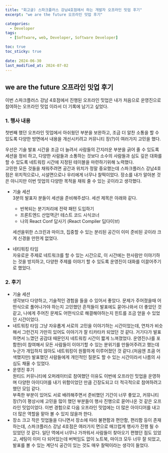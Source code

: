 ```yaml
---
title: "회고글) 스파크플러스 강남4호점에서 하는 개발자 오프라인 밋업 후기"
excerpt: "we are the future 오프라인 밋업 후기"

categories:
  - Developer
tags:
  - [Software, web, Developer, Software Developer]

toc: true
toc_sticky: true
 
date: 2024-06-30
last_modified_at: 2024-07-02
---
```


## we are the future 오프라인 밋업 후기
이번 스파크플러스 강남 4호점에서 진행된 오프라인 밋업은 내가 처음으로 운영진으로 참여하는 오프라인 밋업 이라서 더 기록에 남기고 싶었다.

### 1. 행사 내용
첫번째 했던 오프라인 밋업에서 아쉬웠던 부분을 보완하고, 조금 더 알찬 소통을 할 수 있도록 다양한 방면에서 내용을 개선시키려고 커뮤니티 장(?)이 여러가지 고민을 했다.      
    
우선은 기술 발표 시간을 조금 더 늘려서 사람들의 간지러운 부분을 긁어 줄 수 있도록 세션을 정비 하고, 다양한 사람들과 소통하는 것보다 소수의 사람들과 심도 깊은 대화를 할 수 있도록 네트워킹 시간에 지정된 테이블을 마련하기위해 노력했다.    
고민한 모든 것들을 채워주려면 공간과 위치가 정말 중요했는데 스파크플러스 강남4호점은 위치적으로나, 시설면으로나 우리에게 너무나 찰떡이었다. 장소를 내가 알아본 것은 아니지만 이번 밋업의 다양한 목적을 채워 줄 수 있는 곳이라고 생각했다.    
     
- 기술 세션    
  3분의 발표자 분들이 세션을 준비해주셨다. 세션 제목은 아래와 같다.
  - 반복되는 분기처리에 전략 패턴 도입하기
  - 프론트엔드 산업역군! 테스트 코드 시식코너
  - 나의 React Conf 답사기 (React Compiler 딥다이브)    
  
  세션을위한 스크린과 마이크, 집중할 수 있는 분리된 공간이 이미 준비된 곳이라 크게 신경쓸 만한게 없었다.

- 네티워킹 타임    
  자유로운 주제로 네트워크를 할 수 있는 시간으로, 이 시간에는 한사람만 이야기하는 것을 방지하고, 다양한 주제를 이야기 할 수 있도록 운영진이 대화를 이끌어주기로 했었다.

### 2. 후기
- 기술 세션    
  생각보다 다양하고, 기술적인 경험을 들을 수 있어서 좋았다. 문제가 주어졌을때 어떤식으로 풀어나가야 하는지 고민했던 흔적들이 발표에도 묻어나와서 더 좋았던 것 같고, 나에게 주어진 문제도 어떤식으로 해결해야하는지 힌트를 조금 얻을 수 있었던 시간이었다.     
- 네트워킹 타임
  그냥 자유롭게 서로의 고민을 이야기하는 시간이었는데, 연차가 비슷해서 그런건지 가만히 있어도 이야기가 잘 티카타카 되었던 것 같다. 거기다가 발표하면서 느꼈던 공감대 때문인지 네트워킹 시간이 짧게 느껴졌었다. 운영진(나를 포함한)이 참여해서 모든 사람들이 이야기할 수 있는 분위기를 만들어주려고 했는데 누군가 개입하지 않아도 네트워킹이 원활하게 이루어졌던 것 같다.(처음엔 초큼 어색했지만) 발표했던 사람들에게 개인적인 질문도 할 수 있는 시간이라서 나름의 사심도 채울 수 있었다.
- 운영진 후기    
  원티드 커뮤니티에 오퍼레이터로 참여했던 이유도 이번에 오프라인 밋업을 운영하며 다양한 아이디어를 내기 위함이었던 만큼 긴장도되고 더 적극적으로 참여하려고 했던 모임 같다.     
  부족한 부분이 있어도 서로 배려해주면서 준비했던 기간이 너무 좋았고, 커뮤니티 장(?)이 평상시에 고민을 많이 했던 부분들이 행사 진행으로 묻어나온 것 같은 오프라인 밋업이었다. 이번 경험으로 다음 오프라인 밋업에는 더 많은 아이디어를 내고 더 많은 역할을 맡아 볼 수 있지 않을까 한다.
- 장소
  크고 작은 밋업들을 다니면서 장소에 따라 불편함과 편안함, 편리함 등이 존재하는데, 스파크플러스 강남 4호점은 여러가지 면으로 매끄럽게 행사가 진행 될 수 있었던 것 같다.
  일단 역에서 너무나 가까워서 사람들이 찾아오기 편했던 점도 있었고, 세팅이 이미 다 되어있는데 버벅임도 없이 노트북, 마이크 모두 너무 잘 되었고, 발표를 볼 수 있는 계단식 공간이 있는 것도 매우 찰떡이라는 생각이 들었다.